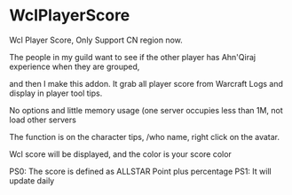 # WclPlayerScore
Wcl Player Score, Only Support CN region now.    

 

The people in my guild  want to see if the other player has Ahn'Qiraj experience when they are grouped,

and then I make this addon. It grab all player score from Warcraft Logs and display in player tool tips.

 

No options and little memory usage (one server occupies less than 1M, not load other servers

 

The function is on the character tips, /who name, right click on the avatar.

Wcl score will be displayed, and the color is your  score color

 

PS0: The score is defined as ALLSTAR Point plus percentage
PS1: It will update daily
